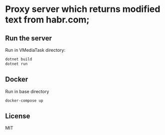 # Proxy server which returns modified text from habr.com;

## Run the server

Run in VMediaTask directory:

```sh
dotnet build
dotnet run
```

## Docker

Run in base directory

```sh
docker-compose up
```

## License

MIT
